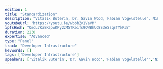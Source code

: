 ```yaml
---
edition: 1
title: "Standardization"
description: "Vitalik Buterin, Dr. Gavin Wood, Fabian Vogelsteller, Nikolai Mushegian and Christian Lundkvist discuss standardisation in the Ethereum space."
youtubeUrl: "https://youtu.be/wbbbZv1VaVM"
ipfsHash: "QmcL7KaEKspwKPy2ZM5TReifs9QWBhUG8S3eSsqSTYkK3r"
duration: 2230
expertise: "Advanced"
type: "Panel"
track: "Developer Infrastructure"
keywords: []
tags: ['Developer Infrastructure']
speakers: ['Vitalik Buterin','Dr. Gavin Wood','Fabian Vogelsteller','Nikolai Mushegian','Christian Lundkvist']
---
```


